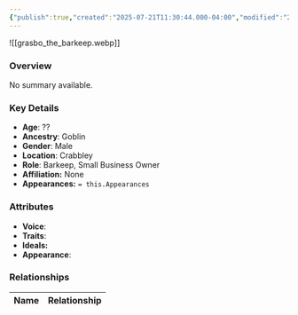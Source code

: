 ```yaml
---
{"publish":true,"created":"2025-07-21T11:30:44.000-04:00","modified":"2025-08-14T15:06:32.000-04:00","published":"2025-08-14T15:06:32.000-04:00","cssclasses":"","Age":"??","Ancestry":"Goblin","Gender":"Male","Location":["Crabbley"],"Role":["Barkeep, Small Business Owner"],"Affiliation":["None"],"Appearances":[]}
---
```



![[grasbo_the_barkeep.webp]]

### Overview
No summary available.

### Key Details
- **Age**: ??
- **Ancestry**: Goblin
- **Gender**: Male
- **Location**: Crabbley
- **Role**: Barkeep, Small Business Owner
- **Affiliation:** None
- **Appearances:** `= this.Appearances`

### Attributes
- **Voice**: 
- **Traits**: 
- **Ideals:** 
- **Appearance**:

### Relationships

| Name  | Relationship |
| ----- | ------------ |
